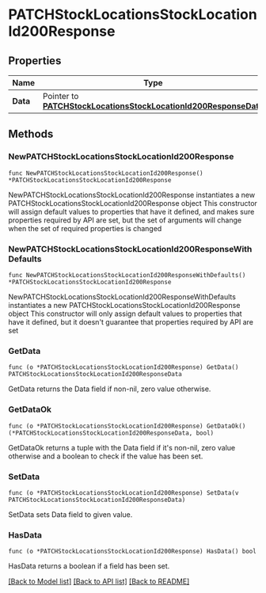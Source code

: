 # PATCHStockLocationsStockLocationId200Response

## Properties

Name | Type | Description | Notes
------------ | ------------- | ------------- | -------------
**Data** | Pointer to [**PATCHStockLocationsStockLocationId200ResponseData**](PATCHStockLocationsStockLocationId200ResponseData.md) |  | [optional] 

## Methods

### NewPATCHStockLocationsStockLocationId200Response

`func NewPATCHStockLocationsStockLocationId200Response() *PATCHStockLocationsStockLocationId200Response`

NewPATCHStockLocationsStockLocationId200Response instantiates a new PATCHStockLocationsStockLocationId200Response object
This constructor will assign default values to properties that have it defined,
and makes sure properties required by API are set, but the set of arguments
will change when the set of required properties is changed

### NewPATCHStockLocationsStockLocationId200ResponseWithDefaults

`func NewPATCHStockLocationsStockLocationId200ResponseWithDefaults() *PATCHStockLocationsStockLocationId200Response`

NewPATCHStockLocationsStockLocationId200ResponseWithDefaults instantiates a new PATCHStockLocationsStockLocationId200Response object
This constructor will only assign default values to properties that have it defined,
but it doesn't guarantee that properties required by API are set

### GetData

`func (o *PATCHStockLocationsStockLocationId200Response) GetData() PATCHStockLocationsStockLocationId200ResponseData`

GetData returns the Data field if non-nil, zero value otherwise.

### GetDataOk

`func (o *PATCHStockLocationsStockLocationId200Response) GetDataOk() (*PATCHStockLocationsStockLocationId200ResponseData, bool)`

GetDataOk returns a tuple with the Data field if it's non-nil, zero value otherwise
and a boolean to check if the value has been set.

### SetData

`func (o *PATCHStockLocationsStockLocationId200Response) SetData(v PATCHStockLocationsStockLocationId200ResponseData)`

SetData sets Data field to given value.

### HasData

`func (o *PATCHStockLocationsStockLocationId200Response) HasData() bool`

HasData returns a boolean if a field has been set.


[[Back to Model list]](../README.md#documentation-for-models) [[Back to API list]](../README.md#documentation-for-api-endpoints) [[Back to README]](../README.md)


